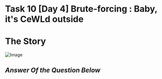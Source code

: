 # Task 10 [Day 4] Brute-forcing : Baby, it's CeWLd outside
# The Story 
![Image](https://tryhackme-images.s3.amazonaws.com/user-uploads/645b19f5d5848d004ab9c9e2/room-content/b62f6780cbab7289a9494f4373b6dc37.svg)

## *Answer Of the Question Below*


